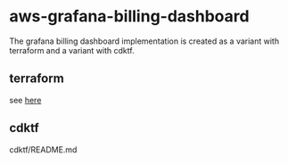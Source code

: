 # aws-grafana-billing-dashboard

The grafana billing dashboard implementation is created as a variant with terraform and a variant with cdktf.

## terraform

see [here](terraform)

## cdktf

cdktf/README.md

